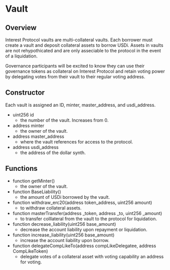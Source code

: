 # Vault

## Overview

Interest Protocol vaults are multi-collateral vaults. Each borrower must create a vault and deposit collateral assets to borrow USDi. Assets in vaults are not rehypothicated and are only asseciable to the protocol in the event of a liquidation. 

Governance participants will be excited to know they can use their governance tokens as collateral on Interest Protocol and retain voting power by delegating votes from their vault to their regular voting address. 

## Constructor
Each vault is assigned an ID, minter, master_address, and usdi_address. 
* uint256 id
    * the number of the vault. Increases from 0. 
* address minter
    * the owner of the vault.
* address master_address
    * where the vault references for access to the protocol.
* address usdi_address
    * the address of the dollar synth.

## Functions
* function getMinter()
    * the owner of the vault. 
* function BaseLiability()
    * the amount of USDi borrowed by the vault. 
* function withdraw_erc20(address token_address, uint256 amount)
    * to withdraw collateral assets.
* function masterTransfer(address _token, address _to, uint256 _amount)
    * to transfer colllateral from the vault to the protocol for liquidation.
* function decrease_liability(uint256 base_amount)
    * decrease the account liability upon repayment or liquidation.
* function increase_liability(uint256 base_amount)
    * increase the account liability upon borrow.
* function delegateCompLikeTo(address compLikeDelegatee, address CompLikeToken)
    * delegate votes of a collateral asset with voting capability an address for voting.

